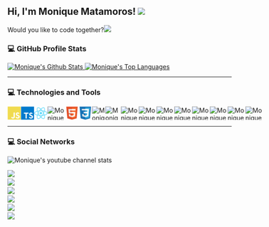 <h2> Hi, I'm Monique Matamoros! <img src="https://media.giphy.com/media/mGcNjsfWAjY5AEZNw6/giphy.gif" width="50"></h2>
<p>Would you like to code together?</a><img src="https://media.giphy.com/media/WUlplcMpOCEmTGBtBW/giphy.gif" width="30">

 <h3>💻 GitHub Profile Stats</h3>

 <a href="https://github.com/anuraghazra/github-readme-stats">
     <img alt="Monique's Github Stats" src="https://denvercoder1-github-readme-stats.vercel.app/api/?username=TiffMonique&show_icons=true&include_all_commits=true&count_private=true&theme=synthwave&bg_color=1F222E&title_color=F85D7F&icon_color=F8D866" height="192px">
 </a>

 <a href="https://github.com/anuraghazra/github-readme-stats">
     <img alt="Monique's Top Languages" src="https://github-readme-stats.vercel.app/api/top-langs/?username=TiffMonique&langs_count=8&layout=compact&theme=synthwave&bg_color=1F222E&title_color=F85D7F&icon_color=F8D866&hide=Jupyter%20Notebook" height="192px">
 </a>
<hr>
  
<h3>💻 Technologies and Tools</h3>
<div style="display: flex;">
  <img align="center" alt="Monique-Js" height="30" width="40" src="https://raw.githubusercontent.com/devicons/devicon/master/icons/javascript/javascript-plain.svg">
  <img align="center" alt="Monique-Ts" height="30" width="40" src="https://raw.githubusercontent.com/devicons/devicon/master/icons/typescript/typescript-plain.svg">
  <img align="center" alt="Monique-React" height="30" width="40" src="https://raw.githubusercontent.com/devicons/devicon/master/icons/react/react-original.svg">
   <img align="center" alt="Monique-CSS" height="30" width="40" src="https://github.com/marwin1991/profile-technology-icons/assets/136815194/5f8c622c-c217-4649-b0a9-7e0ee24bd704">
  <img align="center" alt="Monique-HTML" height="30" width="40" src="https://raw.githubusercontent.com/devicons/devicon/master/icons/html5/html5-original.svg">
  <img align="center" alt="Monique-CSS" height="30" width="40" src="https://raw.githubusercontent.com/devicons/devicon/master/icons/css3/css3-original.svg">
    <img align="center" alt="Monique-CSS" height="30" width="30" src="https://user-images.githubusercontent.com/25181517/192158956-48192682-23d5-4bfc-9dfb-6511ade346bc.png">
    <img align="center" alt="Monique-CSS" height="30" width="35" src="https://user-images.githubusercontent.com/25181517/183898054-b3d693d4-dafb-4808-a509-bab54cf5de34.png">
    <img align="center"  alt="Monique-CSS" height="30" width="40" src="https://user-images.githubusercontent.com/25181517/202896760-337261ed-ee92-4979-84c4-d4b829c7355d.png">
    <img align="center" alt="Monique-CSS" height="30" width="40" src="https://user-images.githubusercontent.com/25181517/189715289-df3ee512-6eca-463f-a0f4-c10d94a06b2f.png">
    <img align="center" alt="Monique-CSS" height="30" width="40" src="https://user-images.githubusercontent.com/25181517/190887639-d0ba4ec9-ddbe-45dd-bea1-4db83846503e.png">
    <img align="center" alt="Monique-CSS" height="30" width="40" src="https://user-images.githubusercontent.com/25181517/117201156-9a724800-adec-11eb-9a9d-3cd0f67da4bc.png">
    <img align="center" alt="Monique-CSS" height="30" width="40" src="https://user-images.githubusercontent.com/25181517/117201470-f6d56780-adec-11eb-8f7c-e70e376cfd07.png">
    <img align="center" alt="Monique-CSS" height="30" width="40" src="https://user-images.githubusercontent.com/25181517/183891303-41f257f8-6b3d-487c-aa56-c497b880d0fb.png">
    <img align="center" alt="Monique-CSS" height="30" width="40" src="https://user-images.githubusercontent.com/25181517/117208736-bdedc080-adf5-11eb-912f-61c7d43705f6.png">
    <img align="center" alt="Monique-CSS" height="30" width="40" src="https://user-images.githubusercontent.com/25181517/183896128-ec99105a-ec1a-4d85-b08b-1aa1620b2046.png">
 
</div>
      
           

  
</div>

<hr>
 <h3>💻 Social Networks</h3> 

 ![Monique's youtube channel stats](https://youtube-stats-card.vercel.app/api?channelid=UCpLDG26rmWQcvem3rqrlSOg&layout=extruded&theme=radical)
  <div style="display: flex; flex-direction: column;">
    <a href="https://www.youtube.com/channel/UCpLDG26rmWQcvem3rqrlSOg" target="_blank"><img src="https://img.shields.io/badge/YouTube-FF0000?style=for-the-badge&logo=youtube&logoColor=white" target="_blank"></a>
    <a href = "mailto:tmonique.mgi@gmail.com"><img src="https://img.shields.io/badge/-Gmail-%23333?style=for-the-badge&logo=gmail&logoColor=white" target="_blank"></a>
    <a href="https://www.linkedin.com/in/monique-matamoros/" target="_blank"><img src="https://img.shields.io/badge/-LinkedIn-%230077B5?style=for-the-badge&logo=linkedin&logoColor=white" target="_blank"></a> 
    <a href="https://twitter.com/moniqueCodes" target="_blank"><img src="https://img.shields.io/badge/Twitter-1DA1F2?style=for-the-badge&logo=twitter&logoColor=white" target="_blank"></a>
     <a href="https://medium.com/@tmonique.mg" target="_blank"><img src="https://img.shields.io/badge/Medium-12100E?style=for-the-badge&logo=medium&logoColor=white" target="_blank"></a>
    <a href="https://www.instagram.com/tmonique.mg" target="_blank"><img src="https://img.shields.io/badge/-Instagram-%23E4405F?style=for-the-badge&logo=instagram&logoColor=white" target="_blank"></a>
  </div>



</div>

